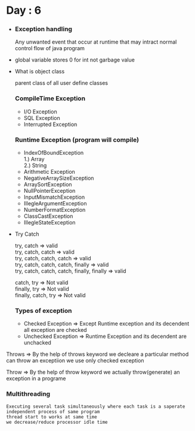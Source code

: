 # Day : 6

* ### Exception handling
    Any unwanted event that occur at runtime that may intract normal control flow of java program

* global variable stores 0 for int not garbage value

* What is object class

    parent class of all user define classes 

     
    ### CompileTime Exception 
    * I/O Exception 
    * SQL Exception 
    * Interrupted Exception


    ### Runtime Exception (program will compile)
    * IndexOfBoundException     
        1.) Array    
        2.) String  
    * Arithmetic Exception
    * NegativeArraySizeException      
    * ArraySortException     
    * NullPointerException     
    * InputMismatchException     
    * IllegleArgumentException     
    * NumberFormatException     
    * ClassCastException     
    * IllegleStateException     


* Try Catch

    try, catch  => valid                
    try, catch, catch  => valid                 
    try, catch, catch, catch  => valid              
    try, catch, catch, catch, finally  => valid                 
    try, catch, catch, catch, finally, finally  => valid                


    catch, try => Not valid             
    finally, try => Not valid           
    finally, catch, try => Not valid    

    ### Types of exception              
    * Checked Exception => Except Runtime exception and its decendent all exception are checked                 
    * Unchecked Exception  => Runtime Exception and its decendent are unchacked                 


 Throws => By the help of throws keyword we decleare a particular method can throw an exceptiion
            we use only checked exception           

 Throw => By the help of throw keyword we actually throw(generate) an exception in a programe                    
    

### Multithreading          
    Executing several task simultaneously where each task is a saperate independent process of same program          
    thread start to works at same time                  
    we decrease/reduce processor idle time                  



